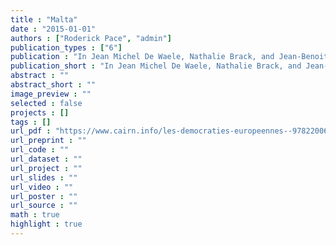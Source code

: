 ```yaml
---
title : "Malta"
date : "2015-01-01"
authors : ["Roderick Pace", "admin"]
publication_types : ["6"]
publication : "In Jean Michel De Waele, Nathalie Brack, and Jean‐Benoit Pilet (eds),* Les Democraties Europeenne*s, Paris: Armand Colin, pp. 299--317"
publication_short : "In Jean Michel De Waele, Nathalie Brack, and Jean‐Benoit Pilet (eds),* Les Democraties Europeenne*s, Paris: Armand Colin, pp. 299--317"
abstract : ""
abstract_short : ""
image_preview : ""
selected : false
projects : []
tags : []
url_pdf : "https://www.cairn.info/les-democraties-europeennes--9782200601621.htm#"
url_preprint : ""
url_code : ""
url_dataset : ""
url_project : ""
url_slides : ""
url_video : ""
url_poster : ""
url_source : ""
math : true
highlight : true
---
```

